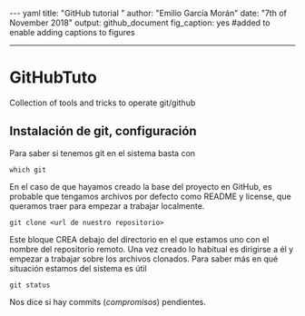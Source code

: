--- yaml
title: "GitHub tutorial "
author: "Emilio García Morán"
date: "7th of November 2018"
output: github_document
 fig_caption: yes #added to enable adding captions to figures
 

---

# GitHubTuto
Collection of tools and tricks to operate git/github
## Instalación de git, configuración 
Para saber si tenemos git en el sistema basta con 
```{bash}
which git
```
En el caso de que hayamos creado la base del proyecto en GitHub, es probable que tengamos archivos por defecto como README y license, que queramos traer para empezar a trabajar localmente. 
```{bash}
git clone <url de nuestro repositorio>
```

Este bloque CREA debajo del directorio en el que estamos uno con el nombre del repositorio remoto. Una vez creado lo habitual es dirigirse a él y empezar a trabajar sobre los archivos clonados. Para saber más en qué situación estamos del sistema es útil 
```{bash}
git status
```
Nos dice si hay commits (*compromisos*) pendientes. 

